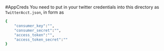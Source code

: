 #AppCreds
You need to put in your twitter credentials into this directory as ```TwitterAcct.json```, in form as 

```sh
{
    "consumer_key":"",
    "consumer_secret":"",
    "access_token":"",
    "access_token_secret":""
}
```